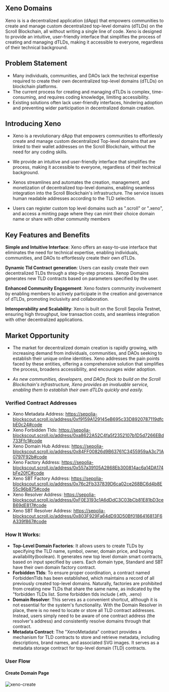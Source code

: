 ## Xeno Domains
Xeno is is a decentralized application (dApp) that empowers communities to create and manage custom decentralized top-level domains (dTLDs) on the Scroll Blockchain, all without writing a single line of code. Xeno is designed to provide an intuitive, user-friendly interface that simplifies the process of creating and managing dTLDs, making it accessible to everyone, regardless of their technical background.

## Problem Statement
- Many individuals, communities, and DAOs lack the technical expertise required to create their own decentralized top-level domains (dTLDs) on blockchain platforms.
- The current process for creating and managing dTLDs is complex, time-consuming, and requires coding knowledge, limiting accessibility.
- Existing solutions often lack user-friendly interfaces, hindering adoption and preventing wider participation in decentralized domain creation.

## Introducing Xeno
- Xeno is a revolutionary dApp that empowers communities to effortlessly create and manage custom decentralized Top-level domains that are linked to their wallet addresses on the Scroll Blockchain, without the need for any coding skills.

- We provide an intuitive and user-friendly interface that simplifies the process, making it accessible to everyone, regardless of their technical background.

- Xenos streamlines and automates the creation, management, and monetization of decentralized top-level domains, enabling seamless integration into the Scroll Blockchain's infrastructure. The service issues human readable addresses according to the TLD selection.

- Users can register custom top level domains such as ".scroll" or ".xeno", and access a minting page where they can mint their choice domain name or share with other community members

## Key Features and Benefits
**Simple and Intuitive Interface**: Xeno offers an easy-to-use interface that eliminates the need for technical expertise, enabling individuals, communities, and DAOs to effortlessly create their own dTLDs.

**Dynamic Tld Contract generation**: Users can easily create their own decentralized TLDs through a step-by-step process. Xenop Domains generates new TLD contracts based on parameters specified by the user.

**Enhanced Community Engagement**: Xeno fosters community involvement by enabling members to actively participate in the creation and governance of dTLDs, promoting inclusivity and collaboration.

**Interoperability and Scalability**: Xeno is built on the Scroll Sepolia Testnet, ensuring high throughput, low transaction costs, and seamless integration with other decentralized applications.

## Market Opportunity
- The market for decentralized domain creation is rapidly growing, with increasing demand from individuals, communities, and DAOs seeking to establish their unique online identities.
Xeno addresses the pain points faced by these entities, offering a comprehensive solution that simplifies the process, broadens accessibility, and encourages wider adoption.

- *As new communities, developers, and DAOs flock to build on the Scroll Blockchain's infrastructure, Xeno provides an invaluable service, enabling them to establish their own dTLDs quickly and easily.*
### Verified Contract Addresses

- Xeno Metadata Address: https://sepolia-blockscout.scroll.io/address/0xf9159A129145eB695c33D8920787119dfcbE0c24#code
- Xeno Forbidden Tlds: https://sepolia-blockscout.scroll.io/address/0xa8622A52C4fa5f2352107b1D5d7266EBd733Ffc1#code
- Xeno Domain Hub Address: https://sepolia-blockscout.scroll.io/address/0x84FF00826d9B63761C3455959aA3c71A0797F92b#code
- Xeno Factory Address: https://sepolia-blockscout.scroll.io/address/0x557a39105A2868Eb300814ac6a14DA174bFe20fC#code
- Xeno SBT Factory Address: https://sepolia-blockscout.scroll.io/address/0x76c2Fb337839D6ca02ce268BC6d4b8E55c96b875#code
- Xeno Resolver Address: https://sepolia-blockscout.scroll.io/address/0xF0E3193c1A6dDdC3C03bCb81E81bD3ceB69dE817#code
- Xeno SBT Resolver Address: https://sepolia-blockscout.scroll.io/address/0x803F929Fa64dD93D50Bf0186416813F6A339f867#code

### How It Works:
- **Top-Level Domain Factories**: It allows users to create TLDs by specifying the TLD name, symbol, owner, domain price, and buying availability(boolean). It generates new top level domain smart contracts, based on input specified by users. Each domain type, Standard and SBT have their own domain factory contract.
- **Forbidden Tlds**: To ensure proper coordination, a contract named ForbiddenTlds has been established, which maintains a record of all previously created top-level domains. Naturally, factories are prohibited from creating new TLDs that share the same name, as indicated by the "forbidden TLDs list. Some forbidden tlds include (.eth, .xeno)
- **Domain Resolver**: This serves as a convenient shortcut, although it is not essential for the system's functionality. With the Domain Resolver in place, there is no need to locate or store all TLD contract addresses. Instead, users simply need to be aware of one contract address (the resolver's address) and consistently resolve domains through that contract.
- **Metadata Contract**: The "XenoMetadata" contract provides a mechanism for TLD contracts to store and retrieve metadata, including descriptions, brand names, and associated SVG images. It serves as a metadata storage contract for top-level domain (TLD) contracts.

### User Flow
#### Create Domain Page
![xeno-create](https://github.com/0xTemplar/Xeno/assets/124390899/104c11da-e26e-45a7-af2d-f866d17892f0)

   
